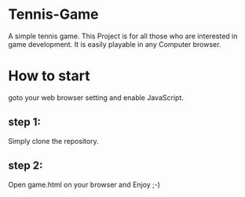 # Tennis-Game
A simple tennis game. This Project is for all those who are interested in game development. It is easily playable in any Computer browser.
# How to start
goto your web browser setting and enable JavaScript.
## step 1:
Simply clone the repository.
## step 2:
Open game.html on your browser and Enjoy ;-)
